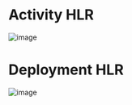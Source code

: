 # Activity HLR
![image](https://user-images.githubusercontent.com/78853319/107765743-5e34cb80-6d58-11eb-93f3-235419406ec5.png)

# Deployment HLR
![image](https://user-images.githubusercontent.com/78853319/107765885-9cca8600-6d58-11eb-9282-fd930dc6b024.png)
